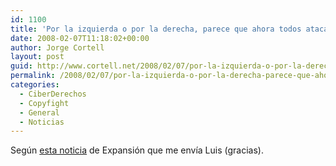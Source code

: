 ```yaml
---
id: 1100
title: 'Por la izquierda o por la derecha, parece que ahora todos atacan al canon (más vale tarde...)'
date: 2008-02-07T11:18:02+00:00
author: Jorge Cortell
layout: post
guid: http://www.cortell.net/2008/02/07/por-la-izquierda-o-por-la-derecha-parece-que-ahora-todos-atacan-al-canon-mas-vale-tarde/
permalink: /2008/02/07/por-la-izquierda-o-por-la-derecha-parece-que-ahora-todos-atacan-al-canon-mas-vale-tarde/
categories:
  - CiberDerechos
  - Copyfight
  - General
  - Noticias
---
```

Según <a title="noticia" target="_blank" href="http://www.expansion.com/edicion/exp/empresas/medios/es/desarrollo/1081529.html">esta noticia</a> de Expansión que me enví­a Luis (gracias).